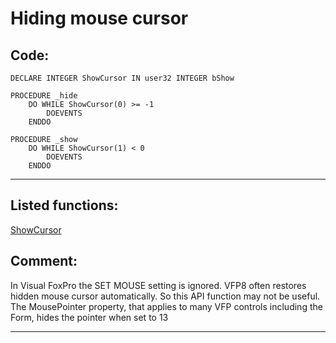 <link rel="stylesheet" type="text/css" href="../css/win32api.css">  
<link rel="stylesheet" href="https://cdnjs.cloudflare.com/ajax/libs/font-awesome/4.7.0/css/font-awesome.min.css">

# Hiding mouse cursor

## Code:
```foxpro  
DECLARE INTEGER ShowCursor IN user32 INTEGER bShow

PROCEDURE _hide
	DO WHILE ShowCursor(0) >= -1
		DOEVENTS
	ENDDO

PROCEDURE _show
	DO WHILE ShowCursor(1) < 0
		DOEVENTS
	ENDDO  
```  
***  


## Listed functions:
[ShowCursor](../libraries/user32/ShowCursor.md)  

## Comment:
In Visual FoxPro the SET MOUSE setting is ignored. VFP8 often restores hidden mouse cursor automatically. So this API function may not be useful. The MousePointer property, that applies to many VFP controls including the Form, hides the pointer when set to 13  
  
***  

